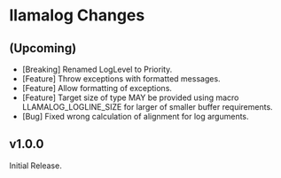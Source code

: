 # llamalog Changes

## (Upcoming)
- [Breaking] Renamed LogLevel to Priority.
- [Feature] Throw exceptions with formatted messages.
- [Feature] Allow formatting of exceptions.
- [Feature] Target size of type MAY be provided using macro LLAMALOG_LOGLINE_SIZE for larger of smaller buffer requirements.
- [Bug] Fixed wrong calculation of alignment for log arguments.

## v1.0.0
Initial Release.